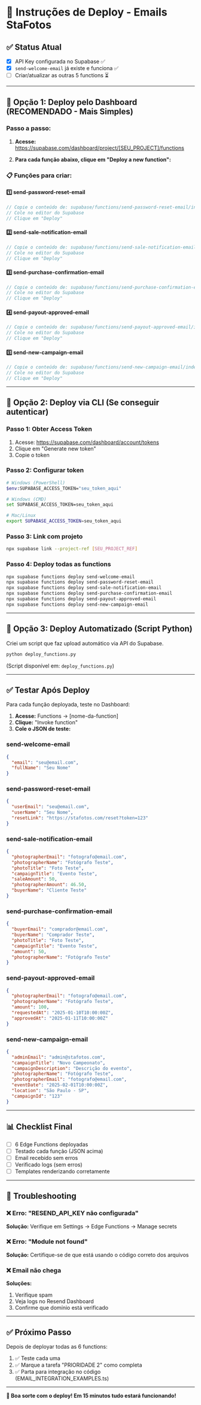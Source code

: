 # 🚀 Instruções de Deploy - Emails StaFotos

## ✅ Status Atual

- [x] API Key configurada no Supabase ✅
- [x] `send-welcome-email` já existe e funciona ✅
- [ ] Criar/atualizar as outras 5 functions ⏳

---

## 🎯 Opção 1: Deploy pelo Dashboard (RECOMENDADO - Mais Simples)

### Passo a passo:

1. **Acesse:** https://supabase.com/dashboard/project/[SEU_PROJECT]/functions

2. **Para cada função abaixo, clique em "Deploy a new function":**

### 📋 Funções para criar:

#### 1️⃣ send-password-reset-email
```typescript
// Copie o conteúdo de: supabase/functions/send-password-reset-email/index.ts
// Cole no editor do Supabase
// Clique em "Deploy"
```

#### 2️⃣ send-sale-notification-email
```typescript
// Copie o conteúdo de: supabase/functions/send-sale-notification-email/index.ts
// Cole no editor do Supabase
// Clique em "Deploy"
```

#### 3️⃣ send-purchase-confirmation-email
```typescript
// Copie o conteúdo de: supabase/functions/send-purchase-confirmation-email/index.ts
// Cole no editor do Supabase
// Clique em "Deploy"
```

#### 4️⃣ send-payout-approved-email
```typescript
// Copie o conteúdo de: supabase/functions/send-payout-approved-email/index.ts
// Cole no editor do Supabase
// Clique em "Deploy"
```

#### 5️⃣ send-new-campaign-email
```typescript
// Copie o conteúdo de: supabase/functions/send-new-campaign-email/index.ts
// Cole no editor do Supabase
// Clique em "Deploy"
```

---

## 🎯 Opção 2: Deploy via CLI (Se conseguir autenticar)

### Passo 1: Obter Access Token

1. Acesse: https://supabase.com/dashboard/account/tokens
2. Clique em "Generate new token"
3. Copie o token

### Passo 2: Configurar token

```bash
# Windows (PowerShell)
$env:SUPABASE_ACCESS_TOKEN="seu_token_aqui"

# Windows (CMD)
set SUPABASE_ACCESS_TOKEN=seu_token_aqui

# Mac/Linux
export SUPABASE_ACCESS_TOKEN=seu_token_aqui
```

### Passo 3: Link com projeto

```bash
npx supabase link --project-ref [SEU_PROJECT_REF]
```

### Passo 4: Deploy todas as functions

```bash
npx supabase functions deploy send-welcome-email
npx supabase functions deploy send-password-reset-email
npx supabase functions deploy send-sale-notification-email
npx supabase functions deploy send-purchase-confirmation-email
npx supabase functions deploy send-payout-approved-email
npx supabase functions deploy send-new-campaign-email
```

---

## 🎯 Opção 3: Deploy Automatizado (Script Python)

Criei um script que faz upload automático via API do Supabase.

```bash
python deploy_functions.py
```

(Script disponível em: `deploy_functions.py`)

---

## ✅ Testar Após Deploy

Para cada função deployada, teste no Dashboard:

1. **Acesse:** Functions → [nome-da-function]
2. **Clique:** "Invoke function"
3. **Cole o JSON de teste:**

### send-welcome-email
```json
{
  "email": "seu@email.com",
  "fullName": "Seu Nome"
}
```

### send-password-reset-email
```json
{
  "userEmail": "seu@email.com",
  "userName": "Seu Nome",
  "resetLink": "https://stafotos.com/reset?token=123"
}
```

### send-sale-notification-email
```json
{
  "photographerEmail": "fotografo@email.com",
  "photographerName": "Fotógrafo Teste",
  "photoTitle": "Foto Teste",
  "campaignTitle": "Evento Teste",
  "saleAmount": 50,
  "photographerAmount": 46.50,
  "buyerName": "Cliente Teste"
}
```

### send-purchase-confirmation-email
```json
{
  "buyerEmail": "comprador@email.com",
  "buyerName": "Comprador Teste",
  "photoTitle": "Foto Teste",
  "campaignTitle": "Evento Teste",
  "amount": 50,
  "photographerName": "Fotógrafo Teste"
}
```

### send-payout-approved-email
```json
{
  "photographerEmail": "fotografo@email.com",
  "photographerName": "Fotógrafo Teste",
  "amount": 100,
  "requestedAt": "2025-01-10T10:00:00Z",
  "approvedAt": "2025-01-11T10:00:00Z"
}
```

### send-new-campaign-email
```json
{
  "adminEmail": "admin@stafotos.com",
  "campaignTitle": "Novo Campeonato",
  "campaignDescription": "Descrição do evento",
  "photographerName": "Fotógrafo Teste",
  "photographerEmail": "fotografo@email.com",
  "eventDate": "2025-02-01T10:00:00Z",
  "location": "São Paulo - SP",
  "campaignId": "123"
}
```

---

## 📊 Checklist Final

- [ ] 6 Edge Functions deployadas
- [ ] Testado cada função (JSON acima)
- [ ] Email recebido sem erros
- [ ] Verificado logs (sem erros)
- [ ] Templates renderizando corretamente

---

## 🚨 Troubleshooting

### ❌ Erro: "RESEND_API_KEY não configurada"
**Solução:** Verifique em Settings → Edge Functions → Manage secrets

### ❌ Erro: "Module not found"
**Solução:** Certifique-se de que está usando o código correto dos arquivos

### ❌ Email não chega
**Soluções:**
1. Verifique spam
2. Veja logs no Resend Dashboard
3. Confirme que domínio está verificado

---

## ✅ Próximo Passo

Depois de deployar todas as 6 functions:
1. ✅ Teste cada uma
2. ✅ Marque a tarefa "PRIORIDADE 2" como completa
3. ✅ Parta para integração no código (EMAIL_INTEGRATION_EXAMPLES.ts)

---

**🚀 Boa sorte com o deploy! Em 15 minutos tudo estará funcionando!**
